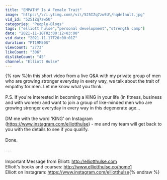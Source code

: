 ```yaml
---
title: "EMPATHY Is A Female Trait"
image: "https:\/\/i.ytimg.com\/vi\/525IZq7zw5U\/hqdefault.jpg"
vid_id: "525IZq7zw5U"
categories: "People-Blogs"
tags: ["elliott hulse","personal development","strength camp"]
date: "2021-11-18T02:00:12+03:00"
vid_date: "2021-11-17T20:00:01Z"
duration: "PT19M50S"
viewcount: "2773"
likeCount: "306"
dislikeCount: "45"
channel: "Elliott Hulse"
---
```

{% raw %}In this short video from a live Q&amp;A with my private group of men who are growing stronger everyday in every way, we talk about the trait of empathy for men. Let me know what you think.<br /><br />P.S. If you're interested in becoming a KING in your life (in fitness, business and with women) and want to join a group of like-minded men who are growing stronger everyday in every way in this degenerate age...<br /><br />DM me with the word 'KING' on Instagram (<a rel="nofollow" target="blank" href="https://www.instagram.com/elliotthulse)">https://www.instagram.com/elliotthulse)</a> - me and my team will get back to you with the details to see if you qualify.<br /><br />Done.<br /><br />---<br /><br />Important Message from Elliott: <a rel="nofollow" target="blank" href="http://elliotthulse.com">http://elliotthulse.com</a> <br />Elliott's books and courses: <a rel="nofollow" target="blank" href="http://www.elliotthulse.co/home1">http://www.elliotthulse.co/home1</a><br />Elliott on Instagram: <a rel="nofollow" target="blank" href="https://www.instagram.com/elliotthulse">https://www.instagram.com/elliotthulse</a>{% endraw %}
